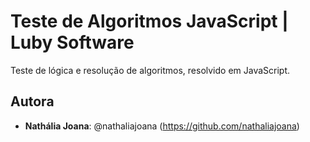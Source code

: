 # Teste de Algoritmos JavaScript | Luby Software
Teste de lógica e resolução de algoritmos, resolvido em JavaScript.

## Autora
* **Nathália Joana**: @nathaliajoana (https://github.com/nathaliajoana)
